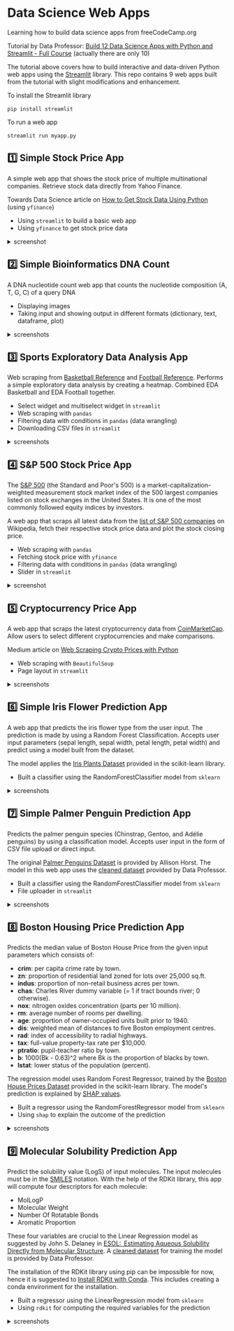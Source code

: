 # Data Science Web Apps

Learning how to build data science apps from freeCodeCamp.org

Tutorial by Data Professor: [Build 12 Data Science Apps with Python and Streamlit - Full Course](https://www.youtube.com/watch?v=JwSS70SZdyM&list=PLRpb1EfB9cjuOFw_ZVmeqlCgdhYjdbBMO&index=10&ab_channel=freeCodeCamp.org) (actually there are only 10)

The tutorial above covers how to build interactive and data-driven Python web apps using the [Streamlit](https://streamlit.io) library. This repo contains 9 web apps built from the tutorial with slight modifications and enhancement.

To install the Streamlit library

```
pip install streamlit
```

To run a web app

```
streamlit run myapp.py
```

## :one: Simple Stock Price App

A simple web app that shows the stock price of multiple multinational companies. Retrieve stock data directly from Yahoo Finance.

Towards Data Science article on [How to Get Stock Data Using Python](https://towardsdatascience.com/how-to-get-stock-data-using-python-c0de1df17e75) (using `yfinance`)

* Using `streamlit` to build a basic web app
* Using `yfinance` to get stock price data

<details> 
    <summary>screenshot</summary>
    <img src="images/01-2.png">
</details>

## :two: Simple Bioinformatics DNA Count

A DNA nucleotide count web app that counts the nucleotide composition (A, T, G, C) of a query DNA

* Displaying images
* Taking input and showing output in different formats (dictionary, text, dataframe, plot)

<details> 
    <summary>screenshots</summary>
    <img src="images/02-1.png">
    <img src="images/02-2.png">
    <img src="images/02-3.png">
</details>

## :three: Sports Exploratory Data Analysis App

Web scraping from [Basketball Reference](https://www.basketball-reference.com) and [Football Reference](https://www.pro-football-reference.com/). Performs a simple exploratory data analysis by creating a heatmap. Combined EDA Basketball and EDA Football together.

* Select widget and multiselect widget in `streamlit`
* Web scraping with `pandas`
* Filtering data with conditions in `pandas` (data wrangling)
* Downloading CSV files in `streamlit`

<details> 
    <summary>screenshots</summary>
    <img src="images/03-1.png">
    <img src="images/03-2.png">
    <img src="images/03-3.png">
</details>

## :four: S&P 500 Stock Price App 

The [S&P 500](https://en.wikipedia.org/wiki/S%26P_500) (the Standard and Poor's 500) is a market-​capitalization-weighted measurement stock market index of the 500 largest companies listed on stock exchanges in the United States. It is one of the most commonly followed equity indices by investors.

A web app that scraps all latest data from the [list of S&P 500 companies](https://en.wikipedia.org/wiki/List_of_S%26P_500_companies) on Wikipedia, fetch their respective stock price data and plot the stock closing price. 

* Web scraping with `pandas`
* Fetching stock price with `yfinance`
* Filtering data with conditions in `pandas` (data wrangling)
* Slider in `streamlit`

<details> 
    <summary>screenshot</summary>
    <img src="images/04-1.png">
</details>

## :five: Cryptocurrency Price App

A web app that scraps the latest cryptocurrency data from [CoinMarketCap](https://coinmarketcap.com). Allow users to select different cryptocurrencies and make comparisons. 

Medium article on [Web Scraping Crypto Prices with Python](https://bryanf.medium.com/web-scraping-crypto-prices-with-python-41072ea5b5bf)

* Web scraping with `BeautifulSoup`
* Page layout in `streamlit`

<details> 
    <summary>screenshots</summary>
    <img src="images/05-1.png">
    <img src="images/05-2.png">
</details>

## :six: Simple Iris Flower Prediction App

A web app that predicts the iris flower type from the user input. The prediction is made by using a Random Forest Classification. Accepts user input parameters (sepal length, sepal width, petal length, petal width) and predict using a model built from the dataset.

The model applies the [Iris Plants Dataset](https://scikit-learn.org/stable/datasets/toy_dataset.html#iris-plants-dataset) provided in the scikit-learn library.

* Built a classifier using the RandomForestClassifier model from `sklearn`

<details> 
    <summary>screenshots</summary>
    <img src="images/06-1.png">
    <img src="images/06-2.png">
</details>

## :seven: Simple Palmer Penguin Prediction App

Predicts the palmer penguin species (Chinstrap, Gentoo, and Adélie penguins) by using a classification model. Accepts user input in the form of CSV file upload or direct input.

The original [Palmer Penguins Dataset](https://allisonhorst.github.io/palmerpenguins/articles/intro.html) is provided by Allison Horst. The model in this web app uses the [cleaned dataset](https://github.com/dataprofessor/data/blob/master/penguins_cleaned.csv) provided by Data Professor.

* Built a classifier using the RandomForestClassifier model from `sklearn`
* File uploader in `streamlit`

<details> 
    <summary>screenshots</summary>
    <img src="images/07-1.png">
    <img src="images/07-2.png">
    CSV file upload
    <img src="images/07-3.png">
    Slider input
    <img src="images/07-4.png">
</details>

## :eight: Boston Housing Price Prediction App

Predicts the median value of Boston House Price from the given input parameters which consists of:

* **crim**: per capita crime rate by town.
* **zn**: proportion of residential land zoned for lots over 25,000 sq.ft.
* **indus**: proportion of non-retail business acres per town.
* **chas**: Charles River dummy variable (= 1 if tract bounds river; 0 otherwise).
* **nox**: nitrogen oxides concentration (parts per 10 million).
* **rm**: average number of rooms per dwelling.
* **age**: proportion of owner-occupied units built prior to 1940.
* **dis**: weighted mean of distances to five Boston employment centres.
* **rad**: index of accessibility to radial highways.
* **tax**: full-value property-tax rate per \$10,000.
* **ptratio**: pupil-teacher ratio by town.
* **b**: 1000(Bk - 0.63)^2 where Bk is the proportion of blacks by town.
* **lstat**: lower status of the population (percent).

The regression model uses Random Forest Regressor, trained by the [Boston House Prices Dataset](https://scikit-learn.org/stable/datasets/toy_dataset.html#boston-house-prices-dataset) provided in the scikit-learn library. The model's prediction is explained by [SHAP values](https://github.com/slundberg/shap).

* Built a regressor using the RandomForestRegressor model from `sklearn`
* Using `shap` to explain the outcome of the prediction

<details> 
    <summary>screenshots</summary>
    <img src="images/08-1.png">
    <img src="images/08-2.png">
    <img src="images/08-3.png">
    <img src="images/08-4.png">
</details>

## :nine: Molecular Solubility Prediction App

Predict the solubility value (LogS) of input molecules. The input molecules must be in the [SMILES](https://en.wikipedia.org/wiki/Simplified_molecular-input_line-entry_system) notation. With the help of the RDKit library, this app will compute four descriptors for each molecule:

* MolLogP
* Molecular Weight
* Number Of Rotatable Bonds
* Aromatic Proportion

These four variables are crucial to the Linear Regression model as suggested by John S. Delaney in [ESOL:  Estimating Aqueous Solubility Directly from Molecular Structure](https://pubs.acs.org/doi/10.1021/ci034243x). A [cleaned dataset](https://github.com/dataprofessor/data/blob/master/delaney_solubility_with_descriptors.csv) for training the model is provided by Data Professor.

The installation of the RDKit library using pip can be impossible for now, hence it is suggested to [Install RDKit with Conda](https://www.rdkit.org/docs/Install.html). This includes creating a conda environment for the installation.

* Built a regressor using the LinearRegression model from `sklearn`
* Using `rdkit` for computing the required variables for the prediction


<details> 
    <summary>screenshots</summary>
    <img src="images/09-1.png">
    <img src="images/09-2.png">
</details>
